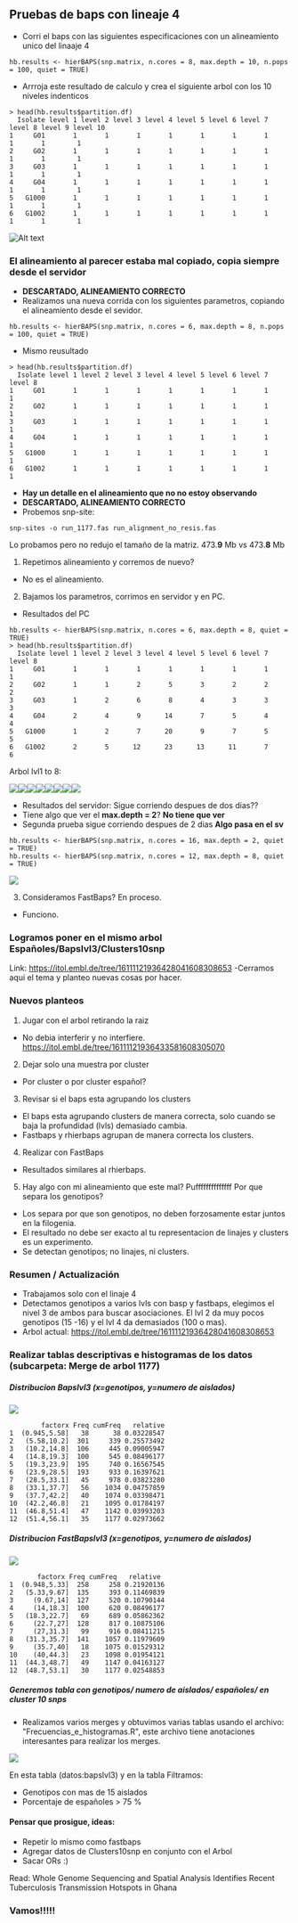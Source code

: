 ## Pruebas de baps con lineaje 4

- Corri el baps con las siguientes especificaciones con un alineamiento unico del linaaje 4
~~~
hb.results <- hierBAPS(snp.matrix, n.cores = 8, max.depth = 10, n.pops = 100, quiet = TRUE)
~~~

- Arrroja este resultado de calculo y crea el siguiente arbol con los 10 niveles indenticos
~~~
> head(hb.results$partition.df)
  Isolate level 1 level 2 level 3 level 4 level 5 level 6 level 7 level 8 level 9 level 10
1     G01       1       1       1       1       1       1       1       1       1        1
2     G02       1       1       1       1       1       1       1       1       1        1
3     G03       1       1       1       1       1       1       1       1       1        1
4     G04       1       1       1       1       1       1       1       1       1        1
5   G1000       1       1       1       1       1       1       1       1       1        1
6   G1002       1       1       1       1       1       1       1       1       1        1
~~~

![Alt text](https://github.com/TBmex/baps_1177_linnage4/blob/master/Rplot_lvl4_not_pops.jpeg)

### El alineamiento al parecer estaba mal copiado, copia siempre desde el servidor
- **DESCARTADO, ALINEAMIENTO CORRECTO**
- Realizamos una nueva corrida con los siguientes parametros, copiando el alineamiento desde el sevidor.
~~~
hb.results <- hierBAPS(snp.matrix, n.cores = 6, max.depth = 8, n.pops = 100, quiet = TRUE)
~~~
- Mismo reusultado
~~~
> head(hb.results$partition.df)
  Isolate level 1 level 2 level 3 level 4 level 5 level 6 level 7 level 8
1     G01       1       1       1       1       1       1       1       1
2     G02       1       1       1       1       1       1       1       1
3     G03       1       1       1       1       1       1       1       1
4     G04       1       1       1       1       1       1       1       1
5   G1000       1       1       1       1       1       1       1       1
6   G1002       1       1       1       1       1       1       1       1
~~~
- **Hay un detalle en el alineamiento que no no estoy observando**
- **DESCARTADO, ALINEAMIENTO CORRECTO**
- Probemos snp-site:
~~~
snp-sites -o run_1177.fas run_alignment_no_resis.fas
~~~
Lo probamos pero no redujo el tamaño de la matriz. 473.**9** Mb vs 473.**8** Mb

1. Repetimos alineamiento y corremos de nuevo?
- No es el alineamiento.
2. Bajamos los parametros, corrimos en servidor y en PC.
- Resultados del PC
~~~
hb.results <- hierBAPS(snp.matrix, n.cores = 6, max.depth = 8, quiet = TRUE)
> head(hb.results$partition.df)
  Isolate level 1 level 2 level 3 level 4 level 5 level 6 level 7 level 8
1     G01       1       1       1       1       1       1       1       1
2     G02       1       1       2       5       3       2       2       2
3     G03       1       2       6       8       4       3       3       3
4     G04       2       4       9      14       7       5       4       4
5   G1000       1       2       7      20       9       7       5       5
6   G1002       2       5      12      23      13      11       7       6
~~~
Arbol lvl1 to 8:

![](assets/README-a53cd1f4)![](assets/README-2c0ec8c6)![](assets/README-7682f812)![](assets/README-1f381fe1)![](assets/README-001ddcb9)![](assets/README-9a8a3807)![](assets/README-cdcf3aeb)![](assets/README-449bb773)

- Resultados del servidor: Sigue corriendo despues de dos dias??
- Tiene algo que ver el **max.depth = 2**? **No tiene que ver**
- Segunda prueba sigue corriendo despues de 2 dias **Algo pasa en el sv**
~~~
hb.results <- hierBAPS(snp.matrix, n.cores = 16, max.depth = 2, quiet = TRUE)
hb.results <- hierBAPS(snp.matrix, n.cores = 12, max.depth = 8, quiet = TRUE)
~~~

![](assets/README-d2210609.png)

3. Consideramos FastBaps? En proceso.
- Funciono.

### Logramos poner en el mismo arbol Españoles/Bapslvl3/Clusters10snp

Link: https://itol.embl.de/tree/16111121936428041608308653
-Cerramos aqui el tema y planteo nuevas cosas por hacer.

### Nuevos planteos

1. Jugar con el arbol retirando la raiz
- No debia interferir y no interfiere.
https://itol.embl.de/tree/16111121936433581608305070
2. Dejar solo una muestra por cluster
- Por cluster o por cluster español?
3. Revisar si el baps esta agrupando los clusters
- El baps esta agrupando clusters de manera correcta, solo cuando se baja la profundidad (lvls) demasiado cambia.
- Fastbaps y rhierbaps agrupan de manera correcta los clusters.
4. Realizar con FastBaps
- Resultados similares al rhierbaps.
5. Hay algo con mi alineamiento que este mal? Puffffffffffffff Por que separa los genotipos?
- Los separa por que son genotipos, no deben forzosamente estar juntos en la filogenia.
- El resultado no debe ser exacto al tu representacion de linajes y clusters es un experimento.
- Se detectan genotipos; no linajes, ni clusters.

### Resumen / Actualización

- Trabajamos solo con el linaje 4
- Detectamos genotipos a varios lvls con basp y fastbaps, elegimos el nivel 3 de ambos para buscar asociaciones. El lvl 2 da muy pocos genotipos (15 -16) y el lvl 4 da demasiados (100 o mas).
- Arbol actual: https://itol.embl.de/tree/16111121936428041608308653

### Realizar tablas descriptivas e histogramas de los datos (subcarpeta: Merge de arbol 1177)

##### Distribucion Bapslvl3 (x=genotipos, y=numero de aislados)
![](assets/README-08007cf2.jpeg)
~~~
        factorx Freq cumFreq   relative
1  (0.945,5.58]   38      38 0.03228547
2   (5.58,10.2]  301     339 0.25573492
3   (10.2,14.8]  106     445 0.09005947
4   (14.8,19.3]  100     545 0.08496177
5   (19.3,23.9]  195     740 0.16567545
6   (23.9,28.5]  193     933 0.16397621
7   (28.5,33.1]   45     978 0.03823280
8   (33.1,37.7]   56    1034 0.04757859
9   (37.7,42.2]   40    1074 0.03398471
10  (42.2,46.8]   21    1095 0.01784197
11  (46.8,51.4]   47    1142 0.03993203
12  (51.4,56.1]   35    1177 0.02973662
~~~

##### Distribucion FastBapslvl3 (x=genotipos, y=numero de aislados)
![](assets/README-1000d7cb.jpeg)

~~~
       factorx Freq cumFreq   relative
1  (0.948,5.33]  258     258 0.21920136
2   (5.33,9.67]  135     393 0.11469839
3     (9.67,14]  127     520 0.10790144
4     (14,18.3]  100     620 0.08496177
5   (18.3,22.7]   69     689 0.05862362
6     (22.7,27]  128     817 0.10875106
7     (27,31.3]   99     916 0.08411215
8   (31.3,35.7]  141    1057 0.11979609
9     (35.7,40]   18    1075 0.01529312
10    (40,44.3]   23    1098 0.01954121
11  (44.3,48.7]   49    1147 0.04163127
12  (48.7,53.1]   30    1177 0.02548853
~~~

##### Generemos tabla con genotipos/ numero de aislados/ españoles/ en cluster 10 snps

- Realizamos varios merges y obtuvimos varias tablas usando el archivo: "Frecuencias_e_histogramas.R", este archivo tiene anotaciones interesantes para realizar los merges.

![](assets/README-927554de.png)

En esta tabla (datos:bapslvl3) y en la tabla Filtramos:
 - Genotipos con mas de 15 aislados
 - Porcentaje de españoles > 75 %

#### Pensar que prosigue, ideas:

- Repetir lo mismo como fastbaps
- Agregar datos de Clusters10snp en conjunto con el Arbol
- Sacar ORs :)

Read: Whole Genome Sequencing and Spatial Analysis Identifies Recent Tuberculosis Transmission Hotspots in Ghana

### Vamos!!!!!
